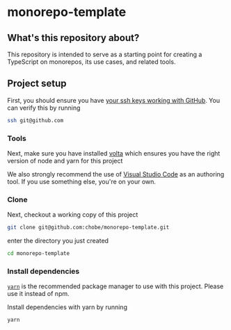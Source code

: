 # monorepo-template

## What's this repository about?

This repository is intended to serve as a starting point for creating a
TypeScript on monorepos, its use cases, and related tools.

## Project setup

First, you should ensure you have [your ssh keys working with
GitHub][ssh-github]. You can verify this by running

```sh
ssh git@github.com
```

### Tools

Next, make sure you have installed [volta][volta] which ensures you have the
right version of node and yarn for this project

We also strongly recommend the use of [Visual Studio Code][vs-code] as an
authoring tool. If you use something else, you're on your own.

### Clone

Next, checkout a working copy of this project

```sh
git clone git@github.com:chobe/monorepo-template.git
```

enter the directory you just created

```sh
cd monorepo-template
```

### Install dependencies

[`yarn`][yarn] is the recommended package manager to use with this project.
Please use it instead of npm.

Install dependencies with yarn by running

```sh
yarn
```

[ssh-github]:
  https://docs.github.com/en/free-pro-team@latest/github/authenticating-to-github/generating-a-new-ssh-key-and-adding-it-to-the-ssh-agent
[volta]: https://volta.sh/
[vs-code]: https://code.visualstudio.com/
[yarn]: https://yarnpkg.com/
[verdaccio]: https://verdaccio.org/

